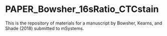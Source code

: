 # PAPER_Bowsher_16sRatio_CTCstain
This is the repository of materials for a manuscript by Bowsher, Kearns, and Shade (2018) submitted to mSystems.
